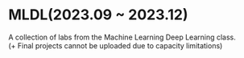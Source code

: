 # MLDL(2023.09 ~ 2023.12)

A collection of labs from the Machine Learning Deep Learning class.<br/>
(+ Final projects cannot be uploaded due to capacity limitations)
